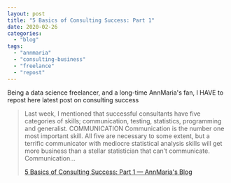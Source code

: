 ```yaml
---
layout: post
title: "5 Basics of Consulting Success: Part 1"
date: 2020-02-26
categories: 
  - "blog"
tags: 
  - "annmaria"
  - "consulting-business"
  - "freelance"
  - "repost"
---
```


Being a data science freelancer, and a long-time AnnMaria's fan, I HAVE to repost here latest post on consulting success

> Last week, I mentioned that successful consultants have five categories of skills; communication, testing, statistics, programming and generalist. COMMUNICATION Communication is the number one most important skill. All five are necessary to some extent, but a terrific communicator with mediocre statistical analysis skills will get more business than a stellar statistician that can’t communicate. Communication…
> 
> [5 Basics of Consulting Success: Part 1 — AnnMaria's Blog](https://www.thejuliagroup.com/blog/5-basics-of-consulting-success-part-1/)
